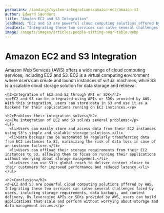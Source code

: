 ```yaml
---
permalink: /landings/system-integrations/amazon-ec2/amazon-s3
author: Edward Saunders
title: "Amazon EC2 and S3 Integration"
leadhead: "EC2 and S3 are powerful cloud computing solutions offered by AWS"
leadtext: "Integrating these two services can solve several challenges faced by users, including storage requirements, data backups, and content delivery. By leveraging APIs or SDKs provided by AWS, users can build applications that scale and perform without worrying about storage and data management issues."
image: /assets/images/articles/people-sitting-near-table.webp
---
```

<div class="arttext">    <h1>Amazon EC2 and S3 Integration</h1>
    <p>Amazon Web Services (AWS) offers a wide range of cloud computing services, including EC2 and S3. EC2 is a virtual computing environment where users can create and launch instances of virtual machines, while S3 is a scalable cloud storage solution for data storage and retrieval.</p>

    <h2>Integration of EC2 and S3 through API or SDK</h2>
    <p>EC2 and S3 can be integrated using APIs or SDKs provided by AWS. With this integration, users can store data in S3 and use it as a backend for their applications running on EC2 instances.</p>

    <h2>Problems their integration solves</h2>
    <p>The integration of EC2 and S3 solves several problems:</p>
    <ul>
      <li>Users can easily store and access data from their EC2 instances using S3's simple and scalable storage solutions.</li>
      <li>Data backups can be automated by regularly transferring data from EC2 instances to S3, minimizing the risk of data loss in case of an instance failure.</li>
      <li>Users can offload their storage requirements from their EC2 instances to S3, allowing them to focus on running their applications without worrying about storage management.</li>
      <li>Users can use S3's global reach to deliver content closer to their customers for improved performance and reduced latency.</li>
    </ul>

    <h2>Conclusion</h2>
    <p>EC2 and S3 are powerful cloud computing solutions offered by AWS. Integrating these two services can solve several challenges faced by users, including storage requirements, data backups, and content delivery. By leveraging APIs or SDKs provided by AWS, users can build applications that scale and perform without worrying about storage and data management issues.</p>
</div>